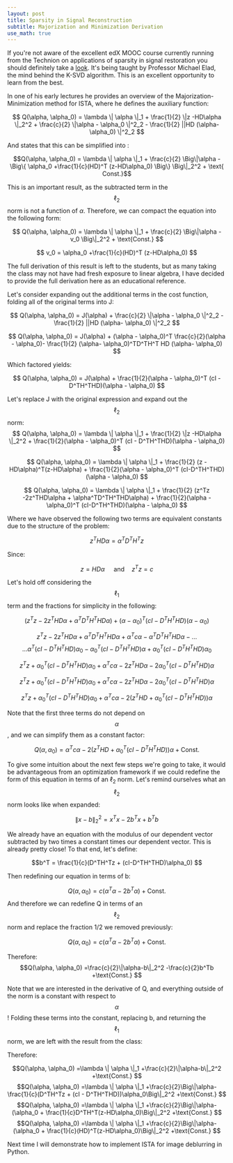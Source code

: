 ```yaml
---
layout: post
title: Sparsity in Signal Reconstruction
subtitle: Majorization and Minimization Derivation
use_math: true
---
```

<script type="text/javascript" async src="https://cdn.mathjax.org/mathjax/latest/MathJax.js?config=TeX-MML-AM_CHTML"> </script>

If you're not aware of the excellent edX MOOC course currently running from the Technion on applications of sparsity in signal restoration you should definitely take a [look](https://www.edx.org/course/sparse-representations-image-processing-israelx-236862-2x).  It's being taught by Professor Michael Elad, the mind behind the K-SVD algorithm.  This is an excellent opportunity to learn from the best.

In one of his early lectures he provides an overview of the Majorization-Minimization method for ISTA, where he defines the auxiliary function:

$$ Q(\alpha, \alpha_0) = \lambda \| \alpha \|_1 + \frac{1}{2} \|z -HD\alpha \|_2^2 + \frac{c}{2} \|\alpha - \alpha_0 \|^2_2 - \frac{1}{2} ||HD (\alpha- \alpha_0) \|^2_2   $$ 

And states that this can be simplified into :

$$Q(\alpha, \alpha_0)  = \lambda \| \alpha \|_1  + \frac{c}{2} \Big\|\alpha -  \Big\{ \alpha_0 +\frac{1}{c}(HD)^T (z-HD\alpha_0) \Big\} \Big\|_2^2 + \text{ Const.}$$

This is an important result, as the subtracted term in the $$\ell_2$$ norm is not a function of $\alpha$.  Therefore, we can compact the equation into the following form:

$$ Q(\alpha, \alpha_0)  = \lambda \| \alpha \|_1  + \frac{c}{2} \Big\|\alpha -  v_0  \Big\|_2^2 + \text{Const.} $$

$$ v_0 =    \alpha_0 +\frac{1}{c}(HD)^T (z-HD\alpha_0)  $$
 
The full derivation of this result is left to the students, but as many taking the class may not have had fresh exposure to linear algebra, I have decided to provide the full derivation here as an educational reference.

Let's consider expanding out the additional terms in the cost function, folding all of the original terms into J:

$$ Q(\alpha, \alpha_0) = J(\alpha) + \frac{c}{2} \|\alpha - \alpha_0 \|^2_2 - \frac{1}{2} ||HD (\alpha- \alpha_0) \|^2_2   $$ 

$$ Q(\alpha, \alpha_0) = J(\alpha) +  (\alpha - \alpha_0)^T \frac{c}{2}(\alpha - \alpha_0)- \frac{1}{2} (\alpha- \alpha_0)^TD^TH^T HD (\alpha- \alpha_0)   $$ 

Which factored yields:

$$ Q(\alpha, \alpha_0) = J(\alpha) +  \frac{1}{2}(\alpha - \alpha_0)^T (cI - D^TH^THD)(\alpha - \alpha_0) $$

Let's replace J with the original expression and expand out the $$\ell_2$$ norm:
$$ Q(\alpha, \alpha_0) = \lambda \| \alpha \|_1 + \frac{1}{2} \|z -HD\alpha \|_2^2 +  \frac{1}{2}(\alpha - \alpha_0)^T (cI - D^TH^THD)(\alpha - \alpha_0)  $$

$$ Q(\alpha, \alpha_0) = \lambda \| \alpha \|_1 + \frac{1}{2} 
(z -HD\alpha)^T(z-HD\alpha) +  
\frac{1}{2}(\alpha - \alpha_0)^T (cI-D^TH^THD)(\alpha - \alpha_0)  $$

$$ Q(\alpha, \alpha_0) = \lambda \| \alpha \|_1 + \frac{1}{2} 
(z^Tz -2z^THD\alpha + \alpha^TD^TH^THD\alpha) +
\frac{1}{2}(\alpha - \alpha_0)^T (cI-D^TH^THD)(\alpha - \alpha_0) $$

Where we have observed the following two terms are equivalent constants due to the structure of the problem:

$$
z^THD\alpha = \alpha^TD^TH^Tz
$$

Since:

$$
z=HD\alpha  \quad \textrm { and} \quad z^Tz = c
$$

Let's hold off considering the $$\ell_1$$ term and the fractions for simplicity in the following:

$$  
(z^Tz -2z^THD\alpha + \alpha^TD^TH^THD\alpha) +
(\alpha - \alpha_0)^T (cI-D^TH^THD)(\alpha - \alpha_0)  $$


$$  
z^Tz -2z^THD\alpha + \alpha^TD^TH^THD\alpha +
\alpha^Tc\alpha-
\alpha^TD^TH^THD\alpha -
\ldots$$
$$
\ldots \alpha^T(cI-D^TH^THD)\alpha_0-
\alpha_0^T(cI-D^TH^THD)\alpha+
\alpha_0^T(cI-D^TH^THD)\alpha_0 
  $$

$$  
z^Tz + \alpha_0^T(cI-D^TH^THD)\alpha_0 
+\alpha^Tc\alpha 
-2z^THD\alpha
-2\alpha^T_0(cI-D^TH^THD)\alpha$$

$$  
z^Tz + \alpha_0^T(cI-D^TH^THD)\alpha_0 
+\alpha^Tc\alpha 
-2z^THD\alpha
-2\alpha^T_0(cI-D^TH^THD)\alpha$$

$$  
z^Tz + \alpha_0^T(cI-D^TH^THD)\alpha_0 
+\alpha^Tc\alpha
-2(z^THD
+\alpha^T_0(cI-D^TH^THD))\alpha$$

Note that the first three terms do not depend on $$\alpha$$, and we can simplify them as a constant factor:

$$Q(\alpha, \alpha_0) =
\alpha^Tc\alpha
-2(z^THD
+\alpha^T_0(cI-D^TH^THD))\alpha
+\text{Const.}
$$

To give some intuition about the next few steps we're going to take, it would be advantageous from an optimization framework if we could redefine the form of this equation in terms of an $\ell_2$ norm.  Let's remind ourselves what an $$\ell_2$$ norm looks like when expanded:

$$\|x-b\|_2^2 = x^Tx - 2b^Tx +b^Tb
$$

We already have an equation with the modulus of our dependent vector subtracted by two times a constant times our dependent vector.  This is already pretty close!  To that end, let's define:

$$b^T = \frac{1}{c}(D^TH^Tz + (cI-D^TH^THD)\alpha_0)
$$

Then redefining our equation in terms of b:

$$Q(\alpha, \alpha_0) =c(
\alpha^T\alpha
-2b^T\alpha)
+\text{Const.}
$$
 And therefore we can redefine Q in terms of an $$\ell_2$$ norm and replace the fraction 1/2 we removed previously:

$$Q(\alpha, \alpha_0) =c(
\alpha^T\alpha
-2b^T\alpha)
+\text{Const.}
$$

Therefore:
$$Q(\alpha, \alpha_0) =\frac{c}{2}\|\alpha-b\|_2^2
-\frac{c}{2}b^Tb
+\text{Const.}
$$

Note that we are interested in the derivative of Q, and everything outside of the norm is a constant with respect to $$\alpha$$!  Folding these terms into the constant, replacing b, and returning the $$\ell_1$$ norm, we are left with the result from the class:

Therefore:

$$Q(\alpha, \alpha_0) =\lambda \| \alpha \|_1 +\frac{c}{2}\|\alpha-b\|_2^2
+\text{Const.}
$$
$$Q(\alpha, \alpha_0) =\lambda \| \alpha \|_1 +\frac{c}{2}\Big\|\alpha-\frac{1}{c}(D^TH^Tz + (cI - D^TH^THD))\alpha_0\Big\|_2^2
+\text{Const.}
$$
$$Q(\alpha, \alpha_0) =\lambda \| \alpha \|_1 +\frac{c}{2}\Big\|\alpha-(\alpha_0 + \frac{1}{c}D^TH^T(z-HD\alpha_0)\Big\|_2^2
+\text{Const.}
$$
$$Q(\alpha, \alpha_0) =\lambda \| \alpha \|_1 +\frac{c}{2}\Big\|\alpha-(\alpha_0 + \frac{1}{c}(HD)^T(z-HD\alpha_0)\Big\|_2^2
+\text{Const.}
$$

Next time I will demonstrate how to implement ISTA for image deblurring in Python.
